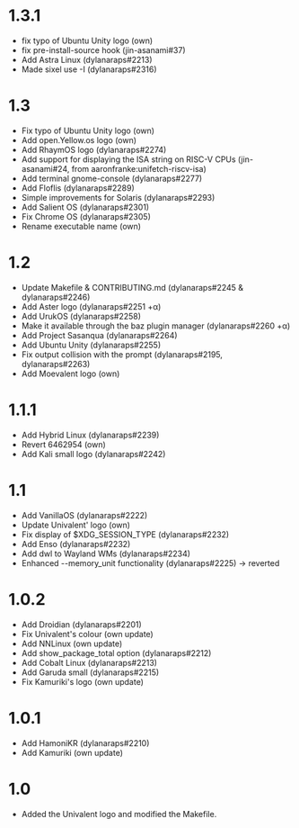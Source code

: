 # 1.3.1
* fix typo of Ubuntu Unity logo (own)
* fix pre-install-source hook (jin-asanami#37) 
* Add Astra Linux (dylanaraps#2213)
* Made sixel use -I (dylanaraps#2316)

# 1.3
* Fix typo of Ubuntu Unity logo (own)
* Add open.Yellow.os logo (own)
* Add RhaymOS logo (dylanaraps#2274)
* Add support for displaying the ISA string on RISC-V CPUs (jin-asanami#24, from aaronfranke:unifetch-riscv-isa)
* Add terminal gnome-console (dylanaraps#2277)
* Add Floflis (dylanaraps#2289)
* Simple improvements for Solaris (dylanaraps#2293)
* Add Salient OS (dylanaraps#2301)
* Fix Chrome OS (dylanaraps#2305)
* Rename executable name (own)

# 1.2
* Update Makefile & CONTRIBUTING.md (dylanaraps#2245 & dylanaraps#2246)
* Add Aster logo (dylanaraps#2251 +α)
* Add UrukOS (dylanaraps#2258)
* Make it available through the baz plugin manager (dylanaraps#2260 +α)
* Add Project Sasanqua (dylanaraps#2264)
* Add Ubuntu Unity (dylanaraps#2255)
* Fix output collision with the prompt (dylanaraps#2195, dylanaraps#2263)
* Add Moevalent logo (own)

# 1.1.1
* Add Hybrid Linux (dylanaraps#2239)
* Revert 6462954 (own)
* Add Kali small logo (dylanaraps#2242)

# 1.1
* Add VanillaOS (dylanaraps#2222)
* Update Univalent' logo (own)
* Fix display of $XDG_SESSION_TYPE (dylanaraps#2232)
* Add Enso (dylanaraps#2232)
* Add dwl to Wayland WMs (dylanaraps#2234)
* Enhanced --memory_unit functionality (dylanaraps#2225) -> reverted

# 1.0.2
* Add Droidian (dylanaraps#2201)
* Fix Univalent's colour (own update)
* Add NNLinux (own update)
* Add show_package_total option (dylanaraps#2212)
* Add Cobalt Linux (dylanaraps#2213)
* Add Garuda small (dylanaraps#2215)
* Fix Kamuriki's logo (own update)

# 1.0.1
* Add HamoniKR (dylanaraps#2210)
* Add Kamuriki (own update)

# 1.0
* Added the Univalent logo and modified the Makefile.
